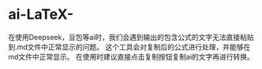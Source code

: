 # ai-LaTeX-

在使用Deepseek，豆包等ai时，我们会遇到输出的包含公式的文字无法直接粘贴到.md文件中正常显示的问题。
这个工具会对复制后的公式进行处理，并能够在md文件中正常显示。
在使用时建议直接点击复制按钮复制ai的文字再进行转换。
